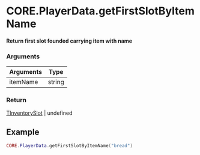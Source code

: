 # CORE.PlayerData.getFirstSlotByItemName
#### Return first slot founded carrying item with name
### Arguments

| Arguments | Type   |
| --------- | ------ |
| itemName  | string|

### Return

[TInventorySlot](../../../../core/interface/types.md#tinventoryslot) | undefined

## Example

```lua
CORE.PlayerData.getFirstSlotByItemName("bread") 
```